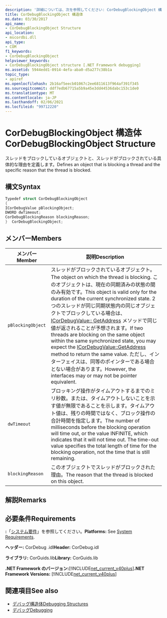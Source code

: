 ```yaml
---
description: '詳細については、次を参照してください: CorDebugBlockingObject 構造体'
title: CorDebugBlockingObject 構造体
ms.date: 03/30/2017
api_name:
- CorDebugBlockingObject Structure
api_location:
- mscordbi.dll
api_type:
- COM
f1_keywords:
- CorDebugBlockingObject
helpviewer_keywords:
- CorDebugBlockingObject structure [.NET Framework debugging]
ms.assetid: 5944edd1-0914-4efa-aba0-d5a277c38b1a
topic_type:
- apiref
ms.openlocfilehash: 2b16af5eecb01067c2ee6811613f964af391f345
ms.sourcegitcommit: ddf7edb67715a5b9a45e3dd44536dabc153c1de0
ms.translationtype: MT
ms.contentlocale: ja-JP
ms.lasthandoff: 02/06/2021
ms.locfileid: "99712220"
---
```

# <a name="cordebugblockingobject-structure"></a><span data-ttu-id="29799-103">CorDebugBlockingObject 構造体</span><span class="sxs-lookup"><span data-stu-id="29799-103">CorDebugBlockingObject Structure</span></span>

<span data-ttu-id="29799-104">スレッドをブロックしているオブジェクトと、スレッドがブロックされている具体的な理由を定義します。</span><span class="sxs-lookup"><span data-stu-id="29799-104">Defines an object that is blocking a thread and the specific reason that the thread is blocked.</span></span>  
  
## <a name="syntax"></a><span data-ttu-id="29799-105">構文</span><span class="sxs-lookup"><span data-stu-id="29799-105">Syntax</span></span>  
  
```cpp  
Typedef struct CorDebugBlockingObject  
{  
ICorDebugValue pBlockingObject;  
DWORD dwTimeout;  
CorDebugBlockingReason blockingReason;  
}  CorDebugBlockingObject;  
```  
  
## <a name="members"></a><span data-ttu-id="29799-106">メンバー</span><span class="sxs-lookup"><span data-stu-id="29799-106">Members</span></span>  
  
|<span data-ttu-id="29799-107">メンバー</span><span class="sxs-lookup"><span data-stu-id="29799-107">Member</span></span>|<span data-ttu-id="29799-108">説明</span><span class="sxs-lookup"><span data-stu-id="29799-108">Description</span></span>|  
|------------|-----------------|  
|`pBlockingObject`|<span data-ttu-id="29799-109">スレッドがブロックされているオブジェクト。</span><span class="sxs-lookup"><span data-stu-id="29799-109">The object on which the thread is blocking.</span></span> <span data-ttu-id="29799-110">このオブジェクトは、現在の同期済みの状態の間のみ有効です。</span><span class="sxs-lookup"><span data-stu-id="29799-110">This object is valid only for the duration of the current synchronized state.</span></span> <span data-ttu-id="29799-111">2つのスレッドが同じ同期状態内の同じオブジェクトでブロックしている場合は、 [ICorDebugValue:: GetAddress](icordebugvalue-getaddress-method.md) メソッドで同じ値が返されることが予想されます。</span><span class="sxs-lookup"><span data-stu-id="29799-111">If two threads are blocking on the same object within the same synchronized state, you may expect the [ICorDebugValue::GetAddress](icordebugvalue-getaddress-method.md) method to return the same value.</span></span> <span data-ttu-id="29799-112">ただし、インターフェイスは、同等のポインターである場合とない場合があります。</span><span class="sxs-lookup"><span data-stu-id="29799-112">However, the interfaces may or may not be pointer equivalent.</span></span>|  
|`dwTimeout`|<span data-ttu-id="29799-113">ブロッキング操作がタイムアウトするまでのミリ秒数。または、タイムアウトしないことを示す値が無限であることを示します。タイムアウト値は、残りの時間ではなく、ブロック操作の合計時間を指定します。</span><span class="sxs-lookup"><span data-stu-id="29799-113">The number of milliseconds before the blocking operation will time out, or the value INFINITE, which indicates that it will not time out. The time-out value specifies the total length of time for the blocking operation, not the time that is still remaining.</span></span>|  
|`blockingReason`|<span data-ttu-id="29799-114">このオブジェクトでスレッドがブロックされた理由。</span><span class="sxs-lookup"><span data-stu-id="29799-114">The reason that the thread is blocked on this object.</span></span>|  
  
## <a name="remarks"></a><span data-ttu-id="29799-115">解説</span><span class="sxs-lookup"><span data-stu-id="29799-115">Remarks</span></span>  
  
## <a name="requirements"></a><span data-ttu-id="29799-116">必要条件</span><span class="sxs-lookup"><span data-stu-id="29799-116">Requirements</span></span>  

 <span data-ttu-id="29799-117">**:**「[システム要件](../../get-started/system-requirements.md)」を参照してください。</span><span class="sxs-lookup"><span data-stu-id="29799-117">**Platforms:** See [System Requirements](../../get-started/system-requirements.md).</span></span>  
  
 <span data-ttu-id="29799-118">**ヘッダー:** CorDebug .idl</span><span class="sxs-lookup"><span data-stu-id="29799-118">**Header:** CorDebug.idl</span></span>  
  
 <span data-ttu-id="29799-119">**ライブラリ:** CorGuids.lib</span><span class="sxs-lookup"><span data-stu-id="29799-119">**Library:** CorGuids.lib</span></span>  
  
 <span data-ttu-id="29799-120">**.NET Framework のバージョン:**[!INCLUDE[net_current_v40plus](../../../../includes/net-current-v40plus-md.md)]</span><span class="sxs-lookup"><span data-stu-id="29799-120">**.NET Framework Versions:** [!INCLUDE[net_current_v40plus](../../../../includes/net-current-v40plus-md.md)]</span></span>  
  
## <a name="see-also"></a><span data-ttu-id="29799-121">関連項目</span><span class="sxs-lookup"><span data-stu-id="29799-121">See also</span></span>

- [<span data-ttu-id="29799-122">デバッグ構造体</span><span class="sxs-lookup"><span data-stu-id="29799-122">Debugging Structures</span></span>](debugging-structures.md)
- [<span data-ttu-id="29799-123">デバッグ</span><span class="sxs-lookup"><span data-stu-id="29799-123">Debugging</span></span>](index.md)
